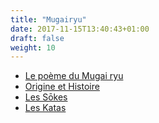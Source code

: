 ```yaml
---
title: "Mugairyu"
date: 2017-11-15T13:40:43+01:00
draft: false
weight: 10
---
```


* [Le poème du Mugai ryu](#poeme)
* [Origine et Histoire](#origine-et-histoire)
* [Les Sōkes](#sokes)
* [Les Katas](#katas)
